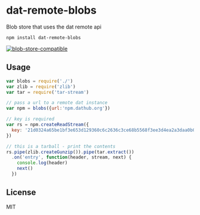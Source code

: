 # dat-remote-blobs

Blob store that uses the dat remote api

```
npm install dat-remote-blobs
```

[![blob-store-compatible](https://raw.githubusercontent.com/maxogden/abstract-blob-store/master/badge.png)](https://github.com/maxogden/abstract-blob-store)

## Usage

``` js
var blobs = require('./')
var zlib = require('zlib')
var tar = require('tar-stream')

// pass a url to a remote dat instance
var npm = blobs({url:'npm.dathub.org'})

// key is required
var rs = npm.createReadStream({
  key: '21d0324a65be1bf3e653d129360c6c2636c3ce68b5568f3ee3d4ea2a3daa0b09'
})

// this is a tarball - print the contents
rs.pipe(zlib.createGunzip()).pipe(tar.extract())
  .on('entry', function(header, stream, next) {
    console.log(header)
    next()
  })
```

## License

MIT